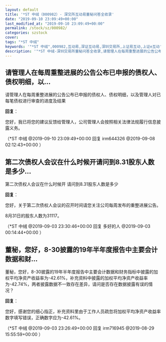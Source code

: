 ```yaml
---
layout: default
title: '*ST 中绒（000982）- 深交所互动易董秘问答全收录'
date: "2019-09-10 23:09:49+00:00"
last_modified_at: "2019-09-10 23:09:49+00:00"
permalink: /stock/sz/000982/
categories: szstock
cover: 
tags: "*ST 中绒"
keywords: '"*ST 中绒",000982,互动易,深证互动易,深圳交易所,上证易互动,上证e互动'
description: '"*ST 中绒-深圳交易所董秘问答全收录,请管理人在每周重整进展的公告公布已申报的债权人、债权明细，以及管理人对已每笔债权进行审查的进度及结果"'
---
```


## 请管理人在每周重整进展的公告公布已申报的债权人、债权明细，以...

请管理人在每周重整进展的公告公布已申报的债权人、债权明细，以及管理人对已每笔债权进行审查的进度及结果

**回复**：

您好，我已将您的建议反馈给管理人，公司管理人会按照相关法律法规履行信息披露义务。 

（*ST 中绒  @2019-09-10 23:09:49+00:00 回复 irm644326  @2019-09-08 02:12:43+00:00 ）

## 第二次债权人会议在什么时候开请问到8.31股东人数是多少...

第二次债权人会议在什么时候开
请问到8.31股东人数是多少

**回复**：

您好，关于第二次债权人会议的召开时间请您关注公司每周发布的重整进展公告。

8月31日的股东人数为31117。 

（*ST 中绒  @2019-09-03 23:30:46+00:00 回复 多好的人  @2019-09-03 00:14:44+00:00 ）

## 董秘，您好，8-30披露的19年半年度报告中主要会计数据和财...

董秘，您好，8-30披露的19年半年度报告中主要会计数据和财务指标中披露的加权平均净资产收益率为-42.61%，补充资料中披露的加权平均净资产收益率为﻿-42.74%，两者披露数据不一致存在差异，请问是否存在数据披露有误的情况？

**回复**：

您好，感谢您的细心指正，补充资料里由于工作人员疏忽将加权平均净资产收益率数字填写错误，正确数字应为-42.61%。 

（*ST 中绒  @2019-09-03 23:26:49+00:00 回复 irm716945  @2019-08-29 15:55:59+00:00 ）

